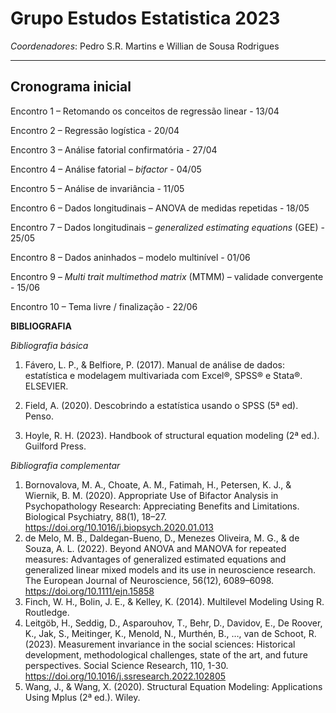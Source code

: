 # Grupo Estudos Estatistica 2023
*Coordenadores*: Pedro S.R. Martins e Willian de Sousa Rodrigues

---

## Cronograma inicial  

Encontro 1 – Retomando os conceitos de regressão linear - 13/04  

Encontro 2 – Regressão logística - 20/04  

Encontro 3 – Análise fatorial confirmatória - 27/04  

Encontro 4 – Análise fatorial – *bifactor* - 04/05  

Encontro 5 – Análise de invariância - 11/05  

Encontro 6 – Dados longitudinais – ANOVA de medidas repetidas - 18/05  

Encontro 7 – Dados longitudinais – *generalized estimating equations* (GEE) - 25/05  

Encontro 8 – Dados aninhados – modelo multinível - 01/06  

Encontro 9 – *Multi trait multimethod matrix* (MTMM) – validade convergente - 15/06  

Encontro 10 – Tema livre / finalização - 22/06    


**BIBLIOGRAFIA**  

*Bibliografia básica*
1. Fávero, L. P., & Belfiore, P. (2017). Manual de análise de dados: estatística e modelagem multivariada com Excel®, SPSS® e Stata®. ELSEVIER.  
  
2. Field, A. (2020). Descobrindo a estatística usando o SPSS (5ª ed). Penso.  
  
3. Hoyle, R. H. (2023). Handbook of structural equation modeling (2ª ed.). Guilford Press.  


*Bibliografia complementar*
1. Bornovalova, M. A., Choate, A. M., Fatimah, H., Petersen, K. J., & Wiernik, B. M. (2020). Appropriate Use of Bifactor Analysis in Psychopathology Research: Appreciating Benefits and Limitations. Biological Psychiatry, 88(1), 18–27. https://doi.org/10.1016/j.biopsych.2020.01.013
2. de Melo, M. B., Daldegan-Bueno, D., Menezes Oliveira, M. G., & de Souza, A. L. (2022). Beyond ANOVA and MANOVA for repeated measures: Advantages of generalized estimated equations and generalized linear mixed models and its use in neuroscience research. The European Journal of Neuroscience, 56(12), 6089–6098. https://doi.org/10.1111/ejn.15858
3. Finch, W. H., Bolin, J. E., & Kelley, K. (2014). Multilevel Modeling Using R. Routledge.
4. Leitgöb, H., Seddig, D., Asparouhov, T., Behr, D., Davidov, E., De Roover, K., Jak, S., Meitinger, K., Menold, N., Murthén, B., …, van de Schoot, R. (2023). Measurement invariance in the social sciences: Historical development, methodological challenges, state of the art, and future perspectives. Social Science Research, 110, 1-30. https://doi.org/10.1016/j.ssresearch.2022.102805
5. Wang, J., & Wang, X. (2020). Structural Equation Modeling: Applications Using Mplus (2ª ed.). Wiley.

